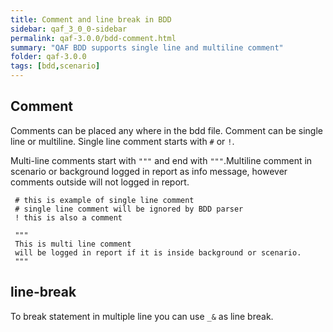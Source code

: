 ```yaml
---
title: Comment and line break in BDD
sidebar: qaf_3_0_0-sidebar
permalink: qaf-3.0.0/bdd-comment.html
summary: "QAF BDD supports single line and multiline comment"
folder: qaf-3.0.0
tags: [bdd,scenario]
---
```


## Comment

Comments can be placed any where in the bdd file. Comment can be single line or multiline. Single line comment starts with `#` or `!`.

Multi-line comments start with `"""` and end with `"""`.Multiline comment in scenario or background logged in report as info message, however comments outside will not logged in report.

```
 # this is example of single line comment
 # single line comment will be ignored by BDD parser
 ! this is also a comment
 
 """
 This is multi line comment
 will be logged in report if it is inside background or scenario.
 """  

```
## line-break
To break statement in multiple line you can use `_&` as line break.

